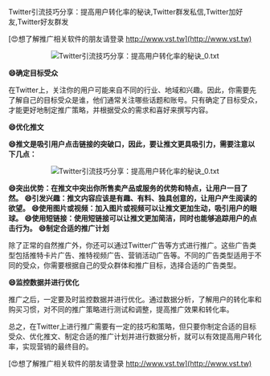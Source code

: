 Twitter引流技巧分享：提高用户转化率的秘诀,Twitter群发私信,Twitter加好友,Twitter好友群发

[😍想了解推广相关软件的朋友请登录 http://www.vst.tw](http://www.vst.tw)

 <center><img src="https://vst.tw/MP4/tuiguang/png/8.png" alt="Twitter引流技巧分享：提高用户转化率的秘诀_0.txt"></center>

**😄确定目标受众**

在Twitter上，关注你的用户可能来自不同的行业、地域和兴趣。因此，你需要先了解自己的目标受众是谁，他们通常关注哪些话题和账号。只有确定了目标受众，才能更好地制定推广策略，并根据受众的需求和喜好来撰写内容。

**😄优化推文**

**😄推文是吸引用户点击链接的突破口，因此，要让推文更具吸引力，需要注意以下几点：**

 <center><img src="https://vst.tw/MP4/tuiguang/png/4.png" alt="Twitter引流技巧分享：提高用户转化率的秘诀_0.txt"></center>

**😄突出优势：在推文中突出你所售卖产品或服务的优势和特点，让用户一目了然。**
**😄引发兴趣：推文内容应该是有趣、有料、独具创意的，让用户产生阅读的欲望。**
**😄使用图片或视频：加入图片或视频可以让推文更加生动，吸引用户的眼球。**
**😄使用短链接：使用短链接可以让推文更加简洁，同时也能够追踪用户的点击行为。**
**😄制定合适的推广计划**

除了正常的自然推广外，你还可以通过Twitter广告等方式进行推广。这些广告类型包括推特卡片广告、推特视频广告、营销活动广告等。不同的广告类型适用于不同的受众，你需要根据自己的受众群体和推广目标，选择合适的广告类型。

**😄监控数据并进行优化**

推广之后，一定要及时监控数据并进行优化。通过数据分析，了解用户的转化率和购买习惯，对不同的推广策略进行测试和调整，提高推广效果和转化率。

总之，在Twitter上进行推广需要有一定的技巧和策略，但只要你制定合适的目标受众、优化推文、制定合适的推广计划并进行数据分析，就可以有效提高用户转化率，实现营销的最终目的。

[😍想了解推广相关软件的朋友请登录 http://www.vst.tw](http://www.vst.tw)



